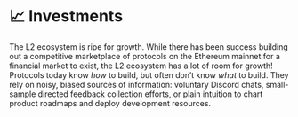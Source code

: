 # 📈 Investments

The L2 ecosystem is ripe for growth. While there has been success building out a competitive marketplace of protocols on the Ethereum mainnet for a financial market to exist, the L2 ecosystem has a lot of room for growth! Protocols today know _how_ to build, but often don’t know _what_ to build. They rely on noisy, biased sources of information: voluntary Discord chats, small-sample directed feedback collection efforts, or plain intuition to chart product roadmaps and deploy development resources.
